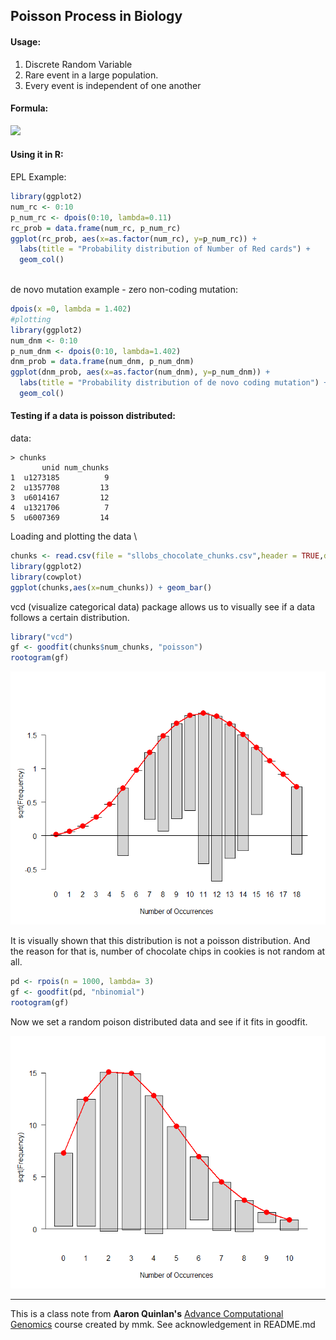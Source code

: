## Poisson Process in Biology

#### Usage:

1. Discrete Random Variable
2. Rare event in a large population.
3. Every event is independent of one another

#### Formula:
<img src="https://www.investopedia.com/thmb/IM1qQJ4Cejz0h0L0bqDDKLgTunk=/1504x632/filters:no_upscale():max_bytes(150000):strip_icc()/poisson-56a8fa9e3df78cf772a26eb0.jpg" style="max-width: 200px">

#### Using it in R:

EPL Example:
```r
library(ggplot2)
num_rc <- 0:10
p_num_rc <- dpois(0:10, lambda=0.11)
rc_prob = data.frame(num_rc, p_num_rc)
ggplot(rc_prob, aes(x=as.factor(num_rc), y=p_num_rc)) + 
  labs(title = "Probability distribution of Number of Red cards") +
  geom_col() 
  
```


de novo mutation example - zero non-coding mutation:
```r
dpois(x =0, lambda = 1.402)
#plotting
library(ggplot2)
num_dnm <- 0:10
p_num_dnm <- dpois(0:10, lambda=1.402)
dnm_prob = data.frame(num_dnm, p_num_dnm)
ggplot(dnm_prob, aes(x=as.factor(num_dnm), y=p_num_dnm)) +
  labs(title = "Probability distribution of de novo coding mutation") +
  geom_col()
```


#### Testing if a data is poisson distributed:

data:
```
> chunks
       unid num_chunks
1  u1273185          9
2  u1357708         13
3  u6014167         12
4  u1321706          7
5  u6007369         14
```

Loading and plotting the data \ 
```r
chunks <- read.csv(file = "sllobs_chocolate_chunks.csv",header = TRUE,dec = ",")
library(ggplot2)
library(cowplot)
ggplot(chunks,aes(x=num_chunks)) + geom_bar() 
```

vcd (visualize categorical data) package allows us to visually see if a data follows a certain distribution.

```r
library("vcd")
gf <- goodfit(chunks$num_chunks, "poisson")
rootogram(gf)
```

![](/figs/poisson1.png)

It is visually shown that this distribution is not a poisson distribution. And the reason for that is, number of chocolate chips in  cookies is not random at all. 


```r
pd <- rpois(n = 1000, lambda= 3)
gf <- goodfit(pd, "nbinomial")
rootogram(gf)
```
Now we set a random poison distributed data and see if it fits in goodfit. 

![](/figs/poisson2.png)


---

This is a class note from **Aaron Quinlan's** [Advance Computational Genomics](https://github.com/quinlan-lab/applied-computational-genomics) course created by mmk. See acknowledgement in README.md


